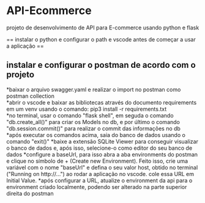 # API-Ecommerce
projeto de desenvolvimento de API para E-commerce usando python e flask

== instalar o python e configurar o path e vscode antes de começar a usar a aplicação ==

 <h2>instalar e configurar o postman de acordo com o projeto</h2>
 *baixar o arquivo swagger.yaml e realizar o import no postman como postman collection
 <br>
 *abrir o vscode e baixar as bibliotecas através do documento requirements em um venv usando o comando: pip3 install -r requirements.txt
 <br>
 *no terminal, usar o comando "flask shell", em seguda o comando "db.create_all()" para criar os Models no db, e por último o comando "db.session.commit()" para realizar o commit das informações no db
<br>
 *após executar os comandos acima, saia do banco de dados usando o comando "exit()" 
 *baixe a extensão SQLite Viewer para conseguir visualizar o banco de dados e, após isso, selecione-o como editor do seu banco de dados
 *configure a baseUrl, para isso abra a aba environments do postman e clique no símbolo de + (Create new Environment). Feito isso, crie uma variável com o nome "baseUrl" e defina o seu valor host, obtido no terminal ("Running on http://...") ao rodar a aplicação no vscode. cole essa URL em Initial Value.
 *após configurar a URL, atualize o environment da api para o environment criado localmente, podendo ser alterado na parte superior direita do postman
